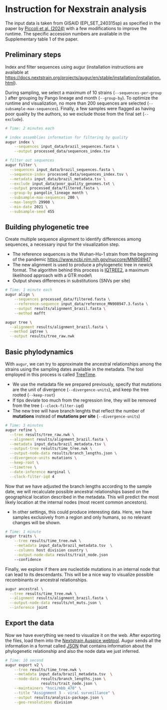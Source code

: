 # Instruction for Nexstrain analysis 

The input data is taken from GISAID (EPI_SET_240315sp) as specified in the paper by [Piccoli et al. (2024)](https://doi.org/10.1038/s41598-024-67828-7) with a few modifications to improve the runtime. The specific accession numbers are available in the Supplementary table 1 of the paper.

## Preliminary steps

Index and filter sequences using augur (installation instructions are available at <https://docs.nextstrain.org/projects/augur/en/stable/installation/installation.html>).

During sampling, we select a maximum of 10 strains (`--sequences-per-group `) after grouping by Pango lineage and month (`--group-by`). To optimize the runtime and visualization, no more than 200 sequences are selected (`--subsample-max-sequences`). Finally, a few samples were flagged as having poor quality by the authors, so we exclude those from the final set (`--exclude`).

```sh
# Time: 2 minutes each

# index assemblies information for filtering by quality
augur index \
    --sequences input_data/brazil_sequences.fasta \
    --output processed_data/sequences_index.tsv

# filter out sequences
augur filter \
  --sequences input_data/brazil_sequences.fasta \
  --sequence-index processed_data/sequences_index.tsv \
  --metadata input_data/brazil_metadata.tsv \
  --exclude input_data/poor_quality_genomes.txt \
  --output processed_data/filtered.fasta \
  --group-by pangolin_lineage month \
  --subsample-max-sequences 200 \
  --max-length 29900 \
  --min-date 2021 \
  --subsample-seed 455

```

## Building phylogenetic tree

Create multiple sequence alignment to identify differences among sequences, a necessary input for the visualization step.

- The reference sequences is the Wuhan-Hu-1 strain from the beginning of the pandemic <https://www.ncbi.nlm.nih.gov/nuccore/MN908947>
- The new alignment is used to produce a phylogenetic tree in newick format. The algorithm behind this process is [IQTREE2](https://github.com/iqtree/iqtree2), a maximum likelihood approach with a GTR model\
- Output shows differences in substitutions (SNVs per site)

```sh
# Time: 1 minute each
augur align \
    --sequences processed_data/filtered.fasta \
    --reference-sequence input_data/reference_MN908947.3.fasta \
    --output results/alignment_brazil.fasta \
    --method mafft 

augur tree \
  --alignment results/alignment_brazil.fasta \
  --method iqtree \
  --output results/tree_raw.nwk
```

## Basic phylodynamics

With `augur`, we can try to approximate the ancestral relationships among the strains using the sampling dates available in the metadata. The tool employed in this process is called [TreeTime](https://github.com/neherlab/treetime).

- We use the metadata file we prepared previously, specify that mutations are the unit of divergence (`--divergence-units`), and keep the tree rooted (`--keep-root`)
- If tips deviate too much from the regression line, they will be removed from the tree (`--clock-filter-iqd`)
- The new tree will have branch lenghts that reflect the number of **mutations** instead of **mutations per site** (`--divergence-units`)

```sh
# Time: 3 minutes
augur refine \
  --tree results/tree_raw.nwk \
  --alignment results/alignment_brazil.fasta \
  --metadata input_data/brazil_metadata.tsv \
  --output-tree results/time_tree.nwk \
  --output-node-data results/branch_lengths.json \
  --divergence-units mutations \
  --keep-root \
  --timetree \
  --date-inference marginal \
  --clock-filter-iqd 4 
```

Now that we have adjusted the branch lengths according to the sample date, we will recalculate possible ancestral relationships based on the geographical location described in the metadata. This will predict the most likely location at the internal nodes (most recent common ancestors).

- In other settings, this could produce interesting data. Here, we have samples exclusively from a region and only humans, so no relevant changes will be shown.

```sh
# Time: 1 minute
augur traits \
    --tree results/time_tree.nwk \
    --metadata input_data/brazil_metadata.tsv  \
    --columns host division country \
    --output-node-data results/trait_node.json
    --confidence
```

Finally, we explore if there are nucleotide mutations in an internal node that can lead to its descendants. This will be a nice way to visualize possible recombinants or ancestral relationships.

```sh
augur ancestral \
  --tree results/time_tree.nwk \
  --alignment results/alignment_brazil.fasta \
  --output-node-data results/nt_muts.json \
  --inference joint
```

## Export the data

Now we have everything we need to visualize it on the web. After exporting the files, load them into the [Nextstrain Auspice webtool](https://auspice.us/). Augur sends all the information in a format called [JSON](https://en.wikipedia.org/wiki/JSON) that contains information about the phylogenetic relationship and also the node data we just inferred.

```sh
# Time: 10 second
augur export v2 \
    --tree results/time_tree.nwk \
    --metadata input_data/brazil_metadata.tsv  \
    --node-data results/branch_lengths.json \
                results/trait_node.json \
    --maintainers "hsci/mbb_478" \
    --title "Assignment 3 - viral surveillance" \
    --output results/analysis-package.json \
    --geo-resolutions division
```